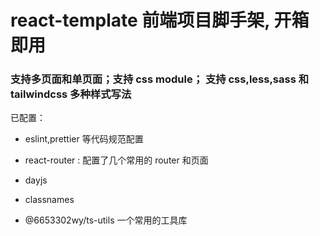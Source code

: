 # react-template 前端项目脚手架, 开箱即用

### 支持多页面和单页面；支持 css module； 支持 css,less,sass 和 tailwindcss 多种样式写法

已配置：

-   eslint,prettier 等代码规范配置

-   react-router : 配置了几个常用的 router 和页面
-   dayjs
-   classnames
-   @6653302wy/ts-utils 一个常用的工具库
